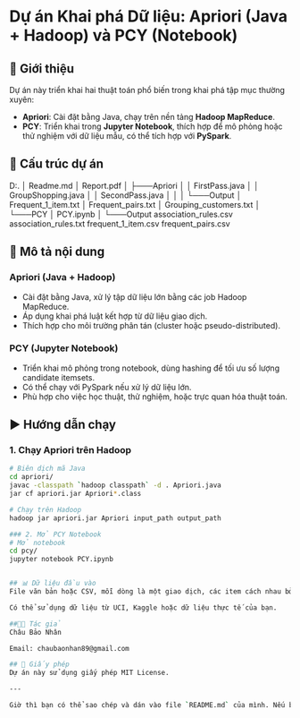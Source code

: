 # Dự án Khai phá Dữ liệu: Apriori (Java + Hadoop) và PCY (Notebook)

## 🧠 Giới thiệu

Dự án này triển khai hai thuật toán phổ biến trong khai phá tập mục thường xuyên:

- **Apriori**: Cài đặt bằng Java, chạy trên nền tảng **Hadoop MapReduce**.
- **PCY**: Triển khai trong **Jupyter Notebook**, thích hợp để mô phỏng hoặc thử nghiệm với dữ liệu mẫu, có thể tích hợp với **PySpark**.

## 📁 Cấu trúc dự án
D:.
    │   Readme.md
    │   Report.pdf
    │
    ├───Apriori
    │   │   FirstPass.java
    │   │   GroupShopping.java
    │   │   SecondPass.java
    │   │
    │   └───Output
    │           Frequent_1_item.txt
    │           Frequent_pairs.txt
    │           Grouping_customers.txt
    │
    └───PCY
        │   PCY.ipynb
        │
        └───Output
                association_rules.csv
                association_rules.txt
                frequent_1_item.csv
                frequent_pairs.csv
## 📌 Mô tả nội dung

### Apriori (Java + Hadoop)

- Cài đặt bằng Java, xử lý tập dữ liệu lớn bằng các job Hadoop MapReduce.
- Áp dụng khai phá luật kết hợp từ dữ liệu giao dịch.
- Thích hợp cho môi trường phân tán (cluster hoặc pseudo-distributed).

### PCY (Jupyter Notebook)

- Triển khai mô phỏng trong notebook, dùng hashing để tối ưu số lượng candidate itemsets.
- Có thể chạy với PySpark nếu xử lý dữ liệu lớn.
- Phù hợp cho việc học thuật, thử nghiệm, hoặc trực quan hóa thuật toán.

## ▶️ Hướng dẫn chạy

### 1. Chạy Apriori trên Hadoop

```bash
# Biên dịch mã Java
cd apriori/
javac -classpath `hadoop classpath` -d . Apriori.java
jar cf apriori.jar Apriori*.class

# Chạy trên Hadoop
hadoop jar apriori.jar Apriori input_path output_path

### 2. Mở PCY Notebook
# Mở notebook
cd pcy/
jupyter notebook PCY.ipynb


## 📊 Dữ liệu đầu vào
File văn bản hoặc CSV, mỗi dòng là một giao dịch, các item cách nhau bởi dấu phẩy hoặc khoảng trắng.

Có thể sử dụng dữ liệu từ UCI, Kaggle hoặc dữ liệu thực tế của bạn.

##👨‍💻 Tác giả
Châu Bảo Nhân

Email: chaubaonhan89@gmail.com

## 📄 Giấy phép
Dự án này sử dụng giấy phép MIT License.

---

Giờ thì bạn có thể sao chép và dán vào file `README.md` của mình. Nếu bạn cần thêm bất kỳ sự trợ giúp nào khác, đừng ngần ngại liên hệ nhé! 😊
